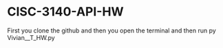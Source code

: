 # CISC-3140-API-HW
First you clone the github and then you open the terminal and then run py Vivian__T_HW.py 
